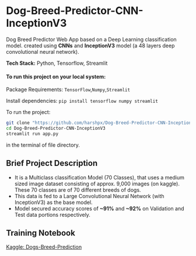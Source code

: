 # Dog-Breed-Predictor-CNN-InceptionV3
Dog Breed Predictor Web App based on a Deep Learning classification model. created using **CNNs** and **InceptionV3** model (a 48 layers deep convolutional neural network).

**Tech Stack:** Python, Tensorflow, Streamlit

#### To run this project on your local system: 
Package Requirements: `TensorFlow`,`Numpy`,`Streamlit`

Install dependencies: `pip install tensorflow numpy streamlit`

To run the project:

```bash
git clone "https://github.com/harshpx/Dog-Breed-Predictor-CNN-InceptionV3.git"
cd Dog-Breed-Predictor-CNN-InceptionV3
streamlit run app.py
```

in the terminal of file directory.

## Brief Project Description
* It is a Multiclass classification Model (70 Classes), that uses a medium sized image dataset consisting of approx. 9,000 images (on kaggle). These 70 classes are of 70 different breeds of dogs.
* This data is fed to a Large Convolutional Neural Network (with InceptionV3) as the base model.
* Model secured accuracy scores of **~91%** and **~92%** on Validation and Test data portions respectively.

## Training Notebook
[Kaggle: Dogs-Breed-Prediction](https://www.kaggle.com/code/harshpriye/dogs-breed-prediction-cnn-inceptionv3/notebook)
